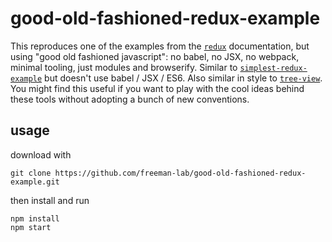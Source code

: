 # good-old-fashioned-redux-example

This reproduces one of the examples from the [`redux`](https://github.com/reactjs/redux) documentation, but using "good old fashioned javascript": no babel, no JSX, no webpack, minimal tooling, just modules and browserify. Similar to [`simplest-redux-example`](https://github.com/jackielii/simplest-redux-example) but doesn't use babel / JSX / ES6. Also similar in style to [`tree-view`](https://github.com/maxogden/tree-view). You might find this useful if you want to play with the cool ideas behind these tools without adopting a bunch of new conventions. 

## usage 

download with

```
git clone https://github.com/freeman-lab/good-old-fashioned-redux-example.git
```

then install and run

```
npm install
npm start
```
